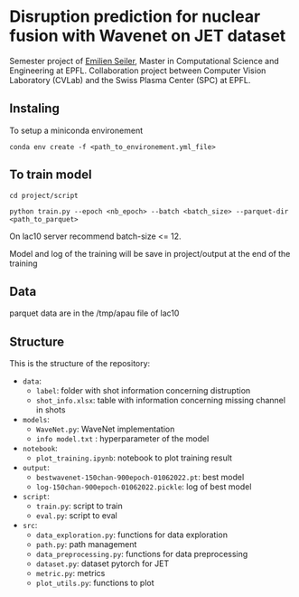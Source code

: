 # Disruption prediction for nuclear fusion with Wavenet on JET dataset 

Semester project of [Emilien Seiler](mailto:emilien.seiler@epfl.ch), Master in Computational Science and Engineering at EPFL. 
Collaboration project between Computer Vision Laboratory (CVLab) and the Swiss Plasma Center (SPC) at EPFL.

## Instaling
To setup a miniconda environement
```
conda env create -f <path_to_environement.yml_file>
```

## To train model
```
cd project/script
```
```
python train.py --epoch <nb_epoch> --batch <batch_size> --parquet-dir <path_to_parquet>
```
On lac10 server recommend batch-size <= 12.

Model and log of the training will be save in project/output at the end of the training

## Data
parquet data are in the /tmp/apau file of lac10


## Structure

This is the structure of the repository:

- `data`: 
  - `label`: folder with shot information concerning distruption
  - `shot_info.xlsx`: table with information concerning missing channel in shots
- `models`:
  - `WaveNet.py`: WaveNet implementation
  - `info model.txt` : hyperparameter of the model
- `notebook`: 
  - `plot_training.ipynb`: notebook to plot training result
- `output`:
  - `bestwavenet-150chan-900epoch-01062022.pt`: best model
  - `log-150chan-900epoch-01062022.pickle`: log of best model
- `script`:
  - `train.py`: script to train 
  - `eval.py`: script to eval
- `src`:
  - `data_exploration.py`: functions for data exploration
  - `path.py`: path management
  - `data_preprocessing.py`: functions for data preprocessing
  - `dataset.py`: dataset pytorch for JET
  - `metric.py`: metrics
  - `plot_utils.py`: functions to plot

